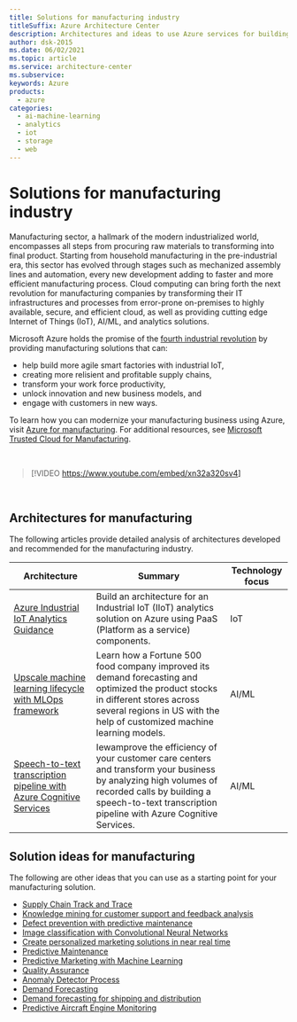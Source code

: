 ```yaml
---
title: Solutions for manufacturing industry
titleSuffix: Azure Architecture Center
description: Architectures and ideas to use Azure services for building efficient, scalable, and reliable manufacturing solutions.
author: dsk-2015
ms.date: 06/02/2021
ms.topic: article
ms.service: architecture-center
ms.subservice: 
keywords: Azure
products:
  - azure
categories:
  - ai-machine-learning
  - analytics
  - iot
  - storage
  - web
---
```


# Solutions for manufacturing industry

Manufacturing sector, a hallmark of the modern industrialized world, encompasses all steps from procuring raw materials to transforming into final product. Starting from household manufacturing in the pre-industrial era, this sector has evolved through stages such as mechanized assembly lines and automation, every new development adding to faster and more efficient manufacturing process. Cloud computing can bring forth the next revolution for manufacturing companies by transforming their IT infrastructures and processes from error-prone on-premises to highly available, secure, and efficient cloud, as well as providing cutting edge Internet of Things (IoT), AI/ML, and analytics solutions.

Microsoft Azure holds the promise of the [fourth industrial revolution](https://www.weforum.org/agenda/2016/01/the-fourth-industrial-revolution-what-it-means-and-how-to-respond/) by providing manufacturing solutions that can:

- help build more agile smart factories with industrial IoT,
- creating more relisient and profitable supply chains,
- transform your work force productivity,
- unlock innovation and new business models, and
- engage with customers in new ways.

To learn how you can modernize your manufacturing business using Azure, visit [Azure for manufacturing](https://azure.microsoft.com/en-us/industries/discrete-manufacturing/). For additional resources, see [Microsoft Trusted Cloud for Manufacturing](https://www.microsoft.com/en-us/trust-center/manufacturing).

<br>

> [!VIDEO https://www.youtube.com/embed/xn32a320sv4]

<br>

## Architectures for manufacturing

The following articles provide detailed analysis of architectures developed and recommended for the manufacturing industry.

| Architecture | Summary | Technology focus |
| ------- | ------- | ------- |
| [Azure Industrial IoT Analytics Guidance](../guide/iiot-guidance/iiot-architecture.md) | Build an architecture for an Industrial IoT (IIoT) analytics solution on Azure using PaaS (Platform as a service) components. | IoT |
| [Upscale machine learning lifecycle with MLOps framework](../example-scenario/mlops/mlops-technical-paper.yml) | Learn how a Fortune 500 food company improved its demand forecasting and optimized the product stocks in different stores across several regions in US with the help of customized machine learning models. | AI/ML |
| [Speech-to-text transcription pipeline with Azure Cognitive Services](../reference-architectures/ai/speech-to-text-transcription-pipeline.yml) | Iewamprove the efficiency of your customer care centers and transform your business by analyzing high volumes of recorded calls by building a speech-to-text transcription pipeline with Azure Cognitive Services. | AI/ML |


## Solution ideas for manufacturing

The following are other ideas that you can use as a starting point for your manufacturing solution.

- [Supply Chain Track and Trace](../solution-ideas/articles/supply-chain-track-and-trace.yml)
- [Knowledge mining for customer support and feedback analysis](../solution-ideas/articles/customer-feedback-and-analytics.yml)
- [Defect prevention with predictive maintenance](../solution-ideas/articles/defect-prevention-with-predictive-maintenance.yml)
- [Image classification with Convolutional Neural Networks](../solution-ideas/articles/image-classification-with-convolutional-neural-networks.yml)
- [Create personalized marketing solutions in near real time](../solution-ideas/articles/personalized-marketing.yml)
- [Predictive Maintenance](../solution-ideas/articles/predictive-maintenance.yml)
- [Predictive Marketing with Machine Learning](../solution-ideas/articles/predictive-marketing-campaigns-with-machine-learning-and-spark.yml)
- [Quality Assurance](../solution-ideas/articles/quality-assurance.yml)
- [Anomaly Detector Process](../solution-ideas/articles/anomaly-detector-process.yml)
- [Demand Forecasting](../solution-ideas/articles/demand-forecasting.yml)
- [Demand forecasting for shipping and distribution](../solution-ideas/articles/demand-forecasting-for-shipping-and-distribution.yml)
- [Predictive Aircraft Engine Monitoring](../solution-ideas/articles/aircraft-engine-monitoring-for-predictive-maintenance-in-aerospace.yml)
